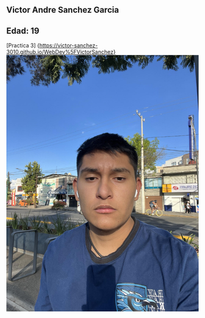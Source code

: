 Victor Andre Sanchez Garcia 
---
Edad: 19
---
[Practica 3] {https://victor-sanchez-3010.github.io/WebDev%5FVictorSanchez}
![Yo](./img/Yo.jpg)